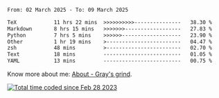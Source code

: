 <!--START_SECTION:waka-->

```txt
From: 02 March 2025 - To: 09 March 2025

TeX            11 hrs 22 mins  >>>>>>>>>>---------------   38.30 %
Markdown       8 hrs 15 mins   >>>>>>>------------------   27.83 %
Python         7 hrs 5 mins    >>>>>>-------------------   23.90 %
Other          1 hr 19 mins    >------------------------   04.47 %
zsh            48 mins         >------------------------   02.70 %
Text           18 mins         -------------------------   01.05 %
YAML           13 mins         -------------------------   00.75 %
```

<!--END_SECTION:waka-->

<!-- [![grayxu's github stats](https://github-readme-stats.vercel.app/api?username=grayxu&count_private=true&show_icons=true)](https://github.com/grayxu) -->

Know more about me: [About - Gray's grind](https://www.grayxu.cn/).
<p align="left">
  <a href="https://wakatime.com/@c69eb31e-43a1-463f-8968-c3449e386f57"><img src="https://wakatime.com/badge/user/c69eb31e-43a1-463f-8968-c3449e386f57.svg" title="Total time coded since Feb 28 2023" /></a>
</p>

